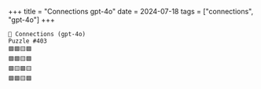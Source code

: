 +++
title = "Connections gpt-4o"
date = 2024-07-18
tags = ["connections", "gpt-4o"]
+++

```text
🤖 Connections (gpt-4o) 
Puzzle #403
🟩🟩🟨🟩
🟩🟩🟨🟩
🟩🟨🟩🟨
🟩🟩🟨🟩
```
